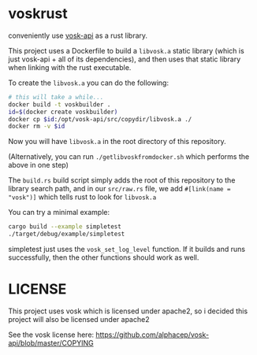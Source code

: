 # voskrust

conveniently use [vosk-api](https://github.com/alphacep/vosk-api) as a rust library.

This project uses a Dockerfile to build a `libvosk.a` static library (which is just vosk-api + all of its dependencies), and then uses that static library when linking with the rust executable.

To create the `libvosk.a` you can do the following:

```sh
# this will take a while...
docker build -t voskbuilder .
id=$(docker create voskbuilder)
docker cp $id:/opt/vosk-api/src/copydir/libvosk.a ./
docker rm -v $id
```

Now you will have `libvosk.a` in the root directory of this repository.

(Alternatively, you can run `./getlibvoskfromdocker.sh` which performs the above in one step)

The `build.rs` build script simply adds the root of this repository to the library search path, and in our `src/raw.rs` file, we add `#[link(name = "vosk")]` which tells rust to look for `libvosk.a`

You can try a minimal example:

```sh
cargo build --example simpletest
./target/debug/example/simpletest
```

simpletest just uses the `vosk_set_log_level` function. If it builds and runs successfully, then the other functions should work as well.


# LICENSE

This project uses vosk which is licensed under apache2, so i decided this project will also be licensed under apache2

See the vosk license here: https://github.com/alphacep/vosk-api/blob/master/COPYING

